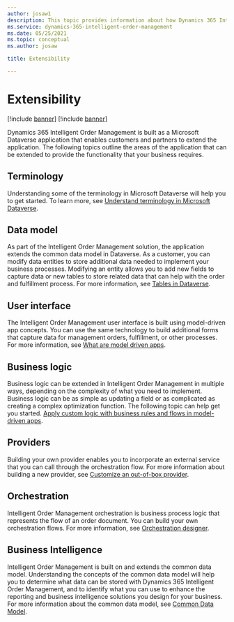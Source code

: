 ```yaml
---
author: josaw1
description: This topic provides information about how Dynamics 365 Intelligent Order Management can be extended.
ms.service: dynamics-365-intelligent-order-management
ms.date: 05/25/2021
ms.topic: conceptual
ms.author: josaw

title: Extensibility

---
```



# Extensibility

[!include [banner](includes/banner.md)]
[!include [banner](includes/preview-banner.md)]

Dynamics 365 Intelligent Order Management is built as a Microsoft Dataverse application that enables customers and partners to extend the application. The following topics outline the areas of the application that can be extended to provide the functionality that your business requires. 

## Terminology
Understanding some of the terminology in Microsoft Dataverse will help you to get started. To learn more, see [Understand terminology in Microsoft Dataverse](/powerapps/developer/data-platform/understand-terminology).

## Data model
As part of the Intelligent Order Management solution, the application extends the common data model in Dataverse. As a customer, you can modify data entities to store additional data needed to implement your business processes. Modifying an entity allows you to add new fields to capture data or new tables to store related data that can help with the order and fulfillment process. For more information, see [Tables in Dataverse](/powerapps/maker/data-platform/entity-overview).

## User interface
The Intelligent Order Management user interface is built using model-driven app concepts. You can use the same technology to build additional forms that capture data for management orders, fulfillment, or other processes. For more information, see [What are model driven apps](/powerapps/maker/model-driven-apps/model-driven-app-overview). 

## Business logic
Business logic can be extended in Intelligent Order Management in multiple ways, depending on the complexity of what you need to implement. Business logic can be as simple as updating a field or as complicated as creating a complex optimization function. The following topic can help get you started. 
[Apply custom logic with business rules and flows in model-driven apps](/powerapps/maker/model-driven-apps/guide-staff-through-common-tasks-processes). 

## Providers
Building your own provider enables you to incorporate an external service that you can call through the orchestration flow. For more information about building a new provider, see [Customize an out-of-box provider](customize-provider.md). 

## Orchestration
Intelligent Order Management orchestration is business process logic that represents the flow of an order document. You can build your own orchestration flows. For more information, see [Orchestration designer](orchestration-designer.md). 

## Business Intelligence
Intelligent Order Management is built on and extends the common data model. Understanding the concepts of the common data model will help you to determine what data can be stored with Dynamics 365 Intelligent Order Management, and to identify what you can use to enhance the reporting and business intelligence solutions you design for your business. For more information about the common data model, see [Common Data Model](/common-data-model). 
